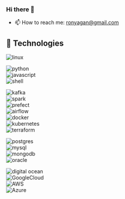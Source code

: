 ### Hi there 👋

<!--
**ron93/ron93** is a ✨ _special_ ✨ repository because its `README.md` (this file) appears on your GitHub profile.

Here are some ideas to get you started:
- 🔭 I’m currently working on ...
- 🌱 I’m currently learning ...
- 👯 I’m looking to collaborate on ...
- 🤔 I’m looking for help with ...
- 💬 Ask me about ...
- 😄 Pronouns: ...
- ⚡ Fun fact: ...

-->
- 📫 How to reach me: ronyagan@gmail.com

## 🔧 Technologies

![linux](https://img.shields.io/badge/OS-Linux-informational?style=flat&logo=linux&logoColor=white&color=2bbc8a) <br>

![python](https://img.shields.io/badge/Code-Python-informational?style=flat&logo=python&logoColor=white&color=2bbc8a)<br>
![javascript](https://img.shields.io/badge/Code-JavaScript-informational?style=flat&logo=javascript&logoColor=white&color=2bbc8a)<br>
![shell](https://img.shields.io/badge/Shell-Bash-informational?style=flat&logo=gnu-bash&logoColor=white&color=2bbc8a)<br>

![kafka](https://img.shields.io/badge/Tool-ApacheKafka-informational?style=flat&logo=ApacheKafka&logoColor=white&color=2bbc8a)<br>
![spark](https://img.shields.io/badge/Tool-ApacheSpark-informational?style=flat&logo=ApacheSpark&logoColor=white&color=2bbc8a)<br>
![prefect](https://img.shields.io/badge/Tool-Prefect-informational?style=flat&logo=Prefect&logoColor=white&color=2bbc8a)<br>
![airflow](https://img.shields.io/badge/Tool-ApacheAirflow-informational?style=flat&logo=ApacheAirflow&logoColor=white&color=2bbc8a)<br>
![docker](https://img.shields.io/badge/Tool-Docker-informational?style=flat&logo=docker&logoColor=white&color=2bbc8a)<br>
![kubernetes](https://img.shields.io/badge/Tool-Kubernetes-informational?style=flat&logo=kubernetes&logoColor=white&color=2bbc8a)<br>
![terraform](https://img.shields.io/badge/Tool-Terraform-informational?style=flat&logo=terraform&logoColor=white&color=2bbc8a)<br>

![postgres](https://img.shields.io/badge/Database-PostgreSQL-informational?style=flat&logo=postgresql&logoColor=white&color=2bbc8a)<br>
![mysql](https://img.shields.io/badge/Database-MySql-informational?style=flat&logo=mysql&logoColor=white&color=2bbc8a)<br>
![mongodb](https://img.shields.io/badge/Database-MongoDB-informational?style=flat&logo=mongodb&logoColor=white&color=2bbc8a)<br>
![oracle](https://img.shields.io/badge/Database-Oracle-informational?style=flat&logo=oracle&logoColor=white&color=2bbc8a)<br>


![digital ocean](https://img.shields.io/badge/Cloud-Digital_Ocean-informational?style=flat&logo=digitalocean&logoColor=white&color=2bbc8a)<br>
![GoogleCloud](https://img.shields.io/badge/Cloud-GoogleCloudPlatform-informational?style=flat&logo=Google&logoColor=white&color=2bbc8a)<br>
![AWS](https://img.shields.io/badge/Cloud-AWS-informational?style=flat&logo=aws&logoColor=white&color=2bbc8a)<br>
![Azure](https://img.shields.io/badge/Cloud-Azure-informational?style=flat&logo=azure&logoColor=white&color=2bbc8a)<br>




